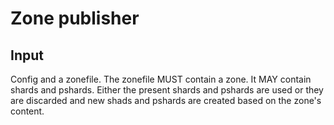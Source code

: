 # Zone publisher

## Input

Config and a zonefile. The zonefile MUST contain a zone. It MAY contain shards and pshards. Either
the present shards and pshards are used or they are discarded and new shads and pshards are created
based on the zone's content.